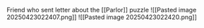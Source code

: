 Friend who sent letter about the [[Parlor]] puzzle
![[Pasted image 20250423022407.png]]
![[Pasted image 20250423022420.png]]